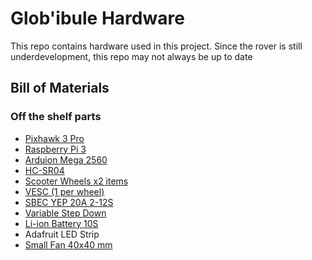 # Glob'ibule Hardware
This repo contains hardware used in this project. Since the rover is still underdevelopment, this repo may not always be up to date

## Bill of Materials

### Off the shelf parts
* [Pixhawk 3 Pro](https://docs.px4.io/v1.9.0/en/flight_controller/pixhawk3_pro.html)
* [Raspberry Pi 3](https://www.raspberrypi.org/products/raspberry-pi-3-model-b/)
* [Arduion Mega 2560](https://www.arduino.cc/en/Guide/ArduinoMega2560)
* [HC-SR04](https://www.sparkfun.com/products/13959) 
* [Scooter Wheels x2 items](https://m.banggood.com/8inch-24V36V48V-Brushless-Hub-Motor-Toothless-Wheel-For-Electric-Scooter-Skateboard-p-1432409.html?akmClientCountry=America&rmmds=detail-bottom-alsolike)
* [VESC (1 per wheel)](https://www.amazon.com/Hardware-Project-Continuous-Electric-Skateboard/dp/B07FT87JT8)
* [SBEC YEP 20A 2-12S](https://www.amazon.com/HobbyKing-2-12S-Selectable-Voltage-Output/dp/B00USQZDFI)
* [Variable Step Down](https://fr.banggood.com/LM2596-DC-DC-Verstellbar-Step-Down-Schaltregler-Power-Supply-Module-p-88252.html?gmcCountry=FR&currency=EUR&cur_warehouse=CN&createTmp=1&utm_source=googleshopping&utm_medium=cpc_bgcs&utm_content=frank&utm_campaign=pla-frg-rm-all-purchase-pc&gclid=CjwKCAjwzdLrBRBiEiwAEHrAYn-3sZP2eYTkSqJ83FbqmSMePFrIeE1ADDOpt4L-IA-97UQntO-owhoCLh4QAvD_BwE)
* [Li-ion Battery 10S](https://em3ev.com/shop/52v-14s4p-shark/)
* Adafruit LED Strip
* [Small Fan 40x40 mm](https://www.digikey.fr/product-detail/fr/sunon-fans/KDE1204PFV3%252011.MS.B981.A.GN/259-1398-ND/1021247?utm_adgroup=DC+Fans&mkwid=soirtbUt6&pcrid=286835528761&pkw=&pmt=&pdv=c&productid=1021247&slid=&gclid=CjwKCAjw8NfrBRA7EiwAfiVJpXuYcTde5Qbi3sBXyZUr6FOoA89TgTlWLEr8hhH9sUXgrwBVLLnZ-BoCgOoQAvD_BwE)

